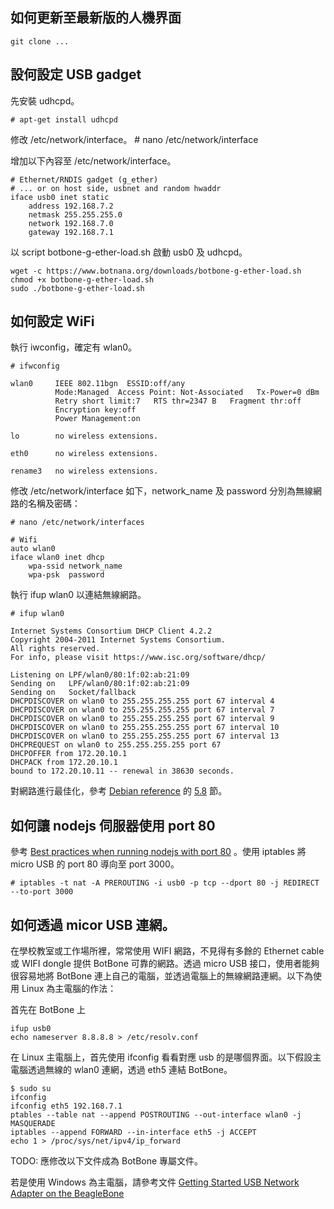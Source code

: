 ## 如何更新至最新版的人機界面
    git clone ...

## 設何設定 USB gadget

先安裝 udhcpd。

    # apt-get install udhcpd

修改 /etc/network/interface。
    # nano /etc/network/interface

增加以下內容至 /etc/network/interface。

    # Ethernet/RNDIS gadget (g_ether)
    # ... or on host side, usbnet and random hwaddr
    iface usb0 inet static
        address 192.168.7.2
        netmask 255.255.255.0
        network 192.168.7.0
        gateway 192.168.7.1

以 script botbone-g-ether-load.sh 啟動 usb0 及 udhcpd。

    wget -c https://www.botnana.org/downloads/botbone-g-ether-load.sh
    chmod +x botbone-g-ether-load.sh
    sudo ./botbone-g-ether-load.sh

## 如何設定 WiFi

執行 iwconfig，確定有 wlan0。

    # ifwconfig

    wlan0     IEEE 802.11bgn  ESSID:off/any
              Mode:Managed  Access Point: Not-Associated   Tx-Power=0 dBm
              Retry short limit:7   RTS thr=2347 B   Fragment thr:off
              Encryption key:off
              Power Management:on
     
    lo        no wireless extensions.
     
    eth0      no wireless extensions.
     
    rename3   no wireless extensions.

修改 /etc/network/interface 如下，network_name 及 password 分別為無線網路的名稱及密碼：

    # nano /etc/network/interfaces

    # Wifi
    auto wlan0
    iface wlan0 inet dhcp
        wpa-ssid network_name
        wpa-psk  password

執行 ifup wlan0 以連結無線網路。

    # ifup wlan0

    Internet Systems Consortium DHCP Client 4.2.2
    Copyright 2004-2011 Internet Systems Consortium.
    All rights reserved.
    For info, please visit https://www.isc.org/software/dhcp/
     
    Listening on LPF/wlan0/80:1f:02:ab:21:09
    Sending on   LPF/wlan0/80:1f:02:ab:21:09
    Sending on   Socket/fallback
    DHCPDISCOVER on wlan0 to 255.255.255.255 port 67 interval 4
    DHCPDISCOVER on wlan0 to 255.255.255.255 port 67 interval 7
    DHCPDISCOVER on wlan0 to 255.255.255.255 port 67 interval 9
    DHCPDISCOVER on wlan0 to 255.255.255.255 port 67 interval 10
    DHCPDISCOVER on wlan0 to 255.255.255.255 port 67 interval 13
    DHCPREQUEST on wlan0 to 255.255.255.255 port 67
    DHCPOFFER from 172.20.10.1
    DHCPACK from 172.20.10.1
    bound to 172.20.10.11 -- renewal in 38630 seconds.

對網路進行最佳化，參考 [Debian reference](https://www.debian.org/doc/manuals/debian-reference/index.en.html) 的 [5.8](https://www.debian.org/doc/manuals/debian-reference/ch05.en.html#_network_optimization) 節。

## 如何讓 nodejs 伺服器使用 port 80

參考 [Best practices when running nodejs with port 80](http://stackoverflow.com/questions/16573668/best-practices-when-running-node-js-with-port-80-ubuntu-linode)
。使用 iptables 將 micro USB 的 port 80 導向至 port 3000。

    # iptables -t nat -A PREROUTING -i usb0 -p tcp --dport 80 -j REDIRECT --to-port 3000

## 如何透過 micor USB 連網。

在學校教室或工作場所裡，常常使用 WIFI 網路，不見得有多餘的 Ethernet cable 或 WIFI dongle 提供 BotBone 可靠的網路。透過 micro USB 接口，使用者能夠很容易地將 BotBone 連上自己的電腦，並透過電腦上的無線網路連網。以下為使用 Linux 為主電腦的作法：

首先在 BotBone 上

    ifup usb0
    echo nameserver 8.8.8.8 > /etc/resolv.conf

在 Linux 主電腦上，首先使用 ifconfig 看看對應 usb 的是哪個界面。以下假設主電腦透過無線的 wlan0 連網，透過 eth5 連結 BotBone。

    $ sudo su
    ifconfig
    ifconfig eth5 192.168.7.1 
    ptables --table nat --append POSTROUTING --out-interface wlan0 -j MASQUERADE
    iptables --append FORWARD --in-interface eth5 -j ACCEPT
    echo 1 > /proc/sys/net/ipv4/ip_forward

TODO: 應修改以下文件成為 BotBone 專屬文件。

若是使用 Windows 為主電腦，請參考文件 [Getting Started USB Network Adapter on the BeagleBone](http://derekmolloy.ie/beaglebone/getting-started-usb-network-adapter-on-the-beaglebone/)

